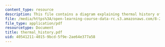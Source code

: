 ```yaml
---
content_type: resource
description: This file contains a diagram explaining thermal history of the universe.
file: /media/https%3A/open-learning-course-data-rc.s3.amazonaws.com/8-282j-introduction-to-astronomy-spring-2006/4054121140159bcd5f9e2ae64e377a58_thermal_history.pdf
file_type: application/pdf
resourcetype: Document
title: thermal_history.pdf
uid: 40541211-4015-9bcd-5f9e-2ae64e377a58
---
```

